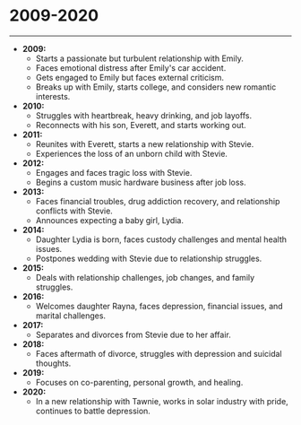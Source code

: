 # 2009-2020

---

- **2009:**
  - Starts a passionate but turbulent relationship with Emily.
  - Faces emotional distress after Emily's car accident.
  - Gets engaged to Emily but faces external criticism.
  - Breaks up with Emily, starts college, and considers new romantic interests.
- **2010:**
  - Struggles with heartbreak, heavy drinking, and job layoffs.
  - Reconnects with his son, Everett, and starts working out.
- **2011:**
  - Reunites with Everett, starts a new relationship with Stevie.
  - Experiences the loss of an unborn child with Stevie.
- **2012:**
  - Engages and faces tragic loss with Stevie.
  - Begins a custom music hardware business after job loss.
- **2013:**
  - Faces financial troubles, drug addiction recovery, and relationship conflicts with Stevie.
  - Announces expecting a baby girl, Lydia.
- **2014:**
  - Daughter Lydia is born, faces custody challenges and mental health issues.
  - Postpones wedding with Stevie due to relationship struggles.
- **2015:**
  - Deals with relationship challenges, job changes, and family struggles.
- **2016:**
  - Welcomes daughter Rayna, faces depression, financial issues, and marital challenges.
- **2017:**
  - Separates and divorces from Stevie due to her affair.
- **2018:**
  - Faces aftermath of divorce, struggles with depression and suicidal thoughts.
- **2019:**
  - Focuses on co-parenting, personal growth, and healing.
- **2020:**
  - In a new relationship with Tawnie, works in solar industry with pride, continues to battle depression.
